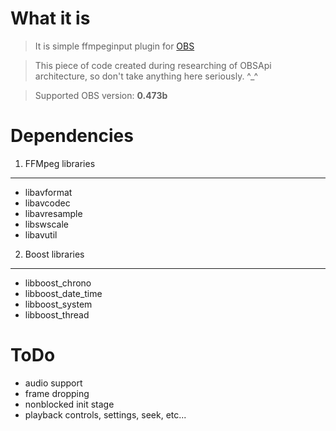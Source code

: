 What it is
==========
>It is simple ffmpeginput plugin for [OBS](http://obsproject.com/ "Official Website") 

>This piece of code created during researching of OBSApi architecture,
>so don't take anything here seriously. ^_^

>Supported OBS version: __0.473b__

Dependencies
============
1) FFMpeg libraries
-------------------

* libavformat
* libavcodec
* libavresample
* libswscale
* libavutil

2) Boost libraries
------------------
* libboost_chrono
* libboost\_date\_time
* libboost_system
* libboost_thread

ToDo
====
* audio support
* frame dropping
* nonblocked init stage
* playback controls, settings, seek, etc...
